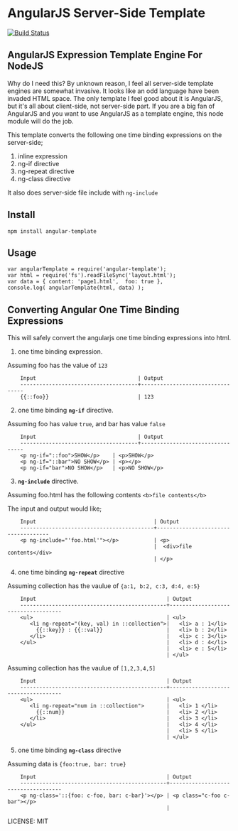 AngularJS Server-Side Template
==============================

[![Build Status](https://travis-ci.org/allenhwkim/angularjs-google-maps.png?branch=master)](https://travis-ci.org/allenhwkim/angular-template)

AngularJS Expression Template Engine For NodeJS
-----------------------------------------------

Why do I need this? 
By unknown reason, I feel all server-side template engines are somewhat invasive. It looks like an odd language have been invaded HTML space. The only template I feel good about it is AngularJS, but it's all about client-side, not server-side part. If you are a big fan of AngularJS and you want to use AngularJS as a template engine, this node module will do the job.

This template converts the following one time binding expressions on the server-side;

  1. inline expression 
  2. ng-if directive
  3. ng-repeat directive
  4. ng-class directive

It also does server-side file include with `ng-include`

Install
-------

    npm install angular-template

Usage
------

    var angularTemplate = require('angular-template');
    var html = require('fs').readFileSync('layout.html');
    var data = { content: 'page1.html',  foo: true },
    console.log( angularTemplate(html, data) );


Converting Angular One Time Binding Expressions
------------------------------------------------
This will safely convert the angularjs one time binding expressions into html.

1. one time binding expression.

  Assuming foo has the value of `123`

        Input                                | Output
        -------------------------------------+---------------------------------
        {{::foo}}                            | 123

2. one time binding **`ng-if`** directive.

  Assuming foo has value `true`, and bar has value `false`

        Input                                | Output
        -------------------------------------+---------------------------------
        <p ng-if="::foo">SHOW</p>    | <p>SHOW</p>    
        <p ng-if="::bar">NO SHOW</p> | <p></p> 
        <p ng-if="bar">NO SHOW</p>   | <p>NO SHOW</p> 

3. **`ng-include`** directive.

  Assuming foo.html has the following contents `<b>file contents</b>`

 The input and output would like;

        Input                                     | Output
        ------------------------------------------+------------------------------------
        <p ng-include="'foo.html'"></p>           | <p>
                                                  |  <div>file contents</div>
                                                  | </p>


4. one time binding **`ng-repeat`** directive

  Assuming collection has the vaulue of `{a:1, b:2, c:3, d:4, e:5}`

        Input                                         | Output
        ----------------------------------------------+------------------------------------
        <ul>                                          | <ul>
           <li ng-repeat="(key, val) in ::collection">|   <li> a : 1</li>
             {{::key}} : {{::val}}                    |   <li> b : 2</li>
           </li>                                      |   <li> c : 3</li>
        </ul>                                         |   <li> d : 4</li>
                                                      |   <li> e : 5</li>
                                                      | </ul>

  Assuming collection has the vaulue of `[1,2,3,4,5]`

        Input                                         | Output
        ----------------------------------------------+------------------------------------
        <ul>                                          | <ul>
           <li ng-repeat="num in ::collection">       |   <li> 1 </li>
             {{::num}}                                |   <li> 2 </li>
           </li>                                      |   <li> 3 </li>
        </ul>                                         |   <li> 4 </li>
                                                      |   <li> 5 </li>
                                                      | </ul>

5. one time binding **`ng-class`** directive

  Assuming data is `{foo:true, bar: true}`

        Input                                         | Output
        ----------------------------------------------+------------------------------------
        <p ng-class='::{foo: c-foo, bar: c-bar}'></p> | <p class="c-foo c-bar"></p>
                                                      |


LICENSE: MIT
